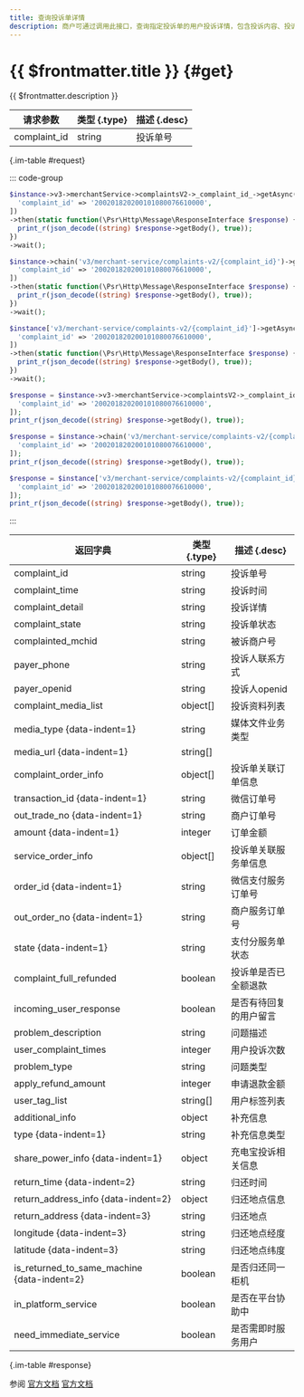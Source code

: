 ```yaml
---
title: 查询投诉单详情
description: 商户可通过调用此接口，查询指定投诉单的用户投诉详情，包含投诉内容、投诉关联订单、投诉人联系方式等信息，方便商户处理投诉。
---
```


# {{ $frontmatter.title }} {#get}

{{ $frontmatter.description }}

| 请求参数 | 类型 {.type} | 描述 {.desc}
| --- | --- | ---
| complaint_id | string | 投诉单号

{.im-table #request}

::: code-group

```php [异步纯链式]
$instance->v3->merchantService->complaintsV2->_complaint_id_->getAsync([
  'complaint_id' => '200201820200101080076610000',
])
->then(static function(\Psr\Http\Message\ResponseInterface $response) {
  print_r(json_decode((string) $response->getBody(), true));
})
->wait();
```

```php [异步声明式]
$instance->chain('v3/merchant-service/complaints-v2/{complaint_id}')->getAsync([
  'complaint_id' => '200201820200101080076610000',
])
->then(static function(\Psr\Http\Message\ResponseInterface $response) {
  print_r(json_decode((string) $response->getBody(), true));
})
->wait();
```

```php [异步属性式]
$instance['v3/merchant-service/complaints-v2/{complaint_id}']->getAsync([
  'complaint_id' => '200201820200101080076610000',
])
->then(static function(\Psr\Http\Message\ResponseInterface $response) {
  print_r(json_decode((string) $response->getBody(), true));
})
->wait();
```

```php [同步纯链式]
$response = $instance->v3->merchantService->complaintsV2->_complaint_id_->get([
  'complaint_id' => '200201820200101080076610000',
]);
print_r(json_decode((string) $response->getBody(), true));
```

```php [同步声明式]
$response = $instance->chain('v3/merchant-service/complaints-v2/{complaint_id}')->get([
  'complaint_id' => '200201820200101080076610000',
]);
print_r(json_decode((string) $response->getBody(), true));
```

```php [同步属性式]
$response = $instance['v3/merchant-service/complaints-v2/{complaint_id}']->get([
  'complaint_id' => '200201820200101080076610000',
]);
print_r(json_decode((string) $response->getBody(), true));
```

:::

| 返回字典 | 类型 {.type} | 描述 {.desc}
| --- | --- | ---
| complaint_id | string | 投诉单号
| complaint_time | string | 投诉时间
| complaint_detail | string | 投诉详情
| complaint_state | string | 投诉单状态
| complainted_mchid | string | 被诉商户号
| payer_phone | string | 投诉人联系方式
| payer_openid | string | 投诉人openid
| complaint_media_list | object[] | 投诉资料列表
| media_type {data-indent=1} | string | 媒体文件业务类型
| media_url {data-indent=1} | string[] | 
| complaint_order_info | object[] | 投诉单关联订单信息
| transaction_id {data-indent=1} | string | 微信订单号
| out_trade_no {data-indent=1} | string | 商户订单号
| amount {data-indent=1} | integer | 订单金额
| service_order_info | object[] | 投诉单关联服务单信息
| order_id {data-indent=1} | string | 微信支付服务订单号
| out_order_no {data-indent=1} | string | 商户服务订单号
| state {data-indent=1} | string | 支付分服务单状态
| complaint_full_refunded | boolean | 投诉单是否已全额退款
| incoming_user_response | boolean | 是否有待回复的用户留言
| problem_description | string | 问题描述
| user_complaint_times | integer | 用户投诉次数
| problem_type | string | 问题类型
| apply_refund_amount | integer | 申请退款金额
| user_tag_list | string[] | 用户标签列表
| additional_info | object | 补充信息
| type {data-indent=1} | string | 补充信息类型
| share_power_info {data-indent=1} | object | 充电宝投诉相关信息
| return_time {data-indent=2} | string | 归还时间
| return_address_info {data-indent=2} | object | 归还地点信息
| return_address {data-indent=3} | string | 归还地点
| longitude {data-indent=3} | string | 归还地点经度
| latitude {data-indent=3} | string | 归还地点纬度
| is_returned_to_same_machine {data-indent=2} | boolean | 是否归还同一柜机
| in_platform_service | boolean | 是否在平台协助中
| need_immediate_service | boolean | 是否需即时服务用户

{.im-table #response}

参阅 [官方文档](https://pay.weixin.qq.com/docs/partner/apis/consumer-complaint/complaints/query-complaint-v2.html) [官方文档](https://pay.weixin.qq.com/wiki/doc/apiv3_partner/apis/chapter10_2_13.shtml)
